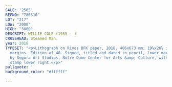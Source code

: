 ```yaml
---
SALE: '2565'
REFNO: "780510"
LOT: "217"
LOW: "2000"
HIGH: "3000"
DESCRIPT: WILLIE COLE (1955 - )
CROSSHEAD: Steamed Man.
year: 2018
TYPESET: "<p>Lithograph on Rives BFK paper, 2018. 486x673 mm; 19⅛x26½ inches, full
  margins. Edition of 40. Signed, titled and dated in pencil, lower margin. Printed
  by Segura Art Studios, Notre Dame Center for Arts &amp; Culture, with the blind
  stamp lower right.</p>"
pullquote: ''
background_color: "#ffffff"

---
```

